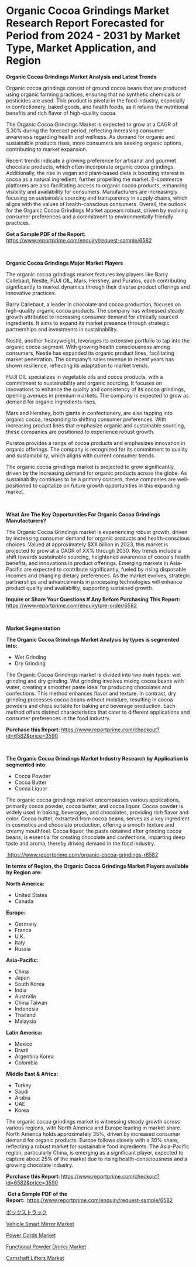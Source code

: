 <p><h1>Organic Cocoa Grindings Market Research Report Forecasted for Period from 2024 -  2031 by Market Type, Market Application, and Region</h1></p><p><strong>Organic Cocoa Grindings Market Analysis and Latest Trends</strong></p>
<p><p>Organic cocoa grindings consist of ground cocoa beans that are produced using organic farming practices, ensuring that no synthetic chemicals or pesticides are used. This product is pivotal in the food industry, especially in confectionery, baked goods, and health foods, as it retains the nutritional benefits and rich flavor of high-quality cocoa. </p><p>The Organic Cocoa Grindings Market is expected to grow at a CAGR of 5.30% during the forecast period, reflecting increasing consumer awareness regarding health and wellness. As demand for organic and sustainable products rises, more consumers are seeking organic options, contributing to market expansion. </p><p>Recent trends indicate a growing preference for artisanal and gourmet chocolate products, which often incorporate organic cocoa grindings. Additionally, the rise in vegan and plant-based diets is boosting interest in cocoa as a natural ingredient, further propelling the market. E-commerce platforms are also facilitating access to organic cocoa products, enhancing visibility and availability for consumers. Manufacturers are increasingly focusing on sustainable sourcing and transparency in supply chains, which aligns with the values of health-conscious consumers. Overall, the outlook for the Organic Cocoa Grindings Market appears robust, driven by evolving consumer preferences and a commitment to environmentally friendly practices.</p></p>
<p><strong>Get a Sample PDF of the Report:&nbsp;</strong> <a href="https://www.reportprime.com/enquiry/request-sample/6582">https://www.reportprime.com/enquiry/request-sample/6582</a></p>
<p>&nbsp;</p>
<p><strong>Organic Cocoa Grindings Major Market Players</strong></p>
<p><p>The organic cocoa grindings market features key players like Barry Callebaut, Nestlé, FUJI OIL, Mars, Hershey, and Puratos, each contributing significantly to market dynamics through their diverse product offerings and innovative practices.</p><p>Barry Callebaut, a leader in chocolate and cocoa production, focuses on high-quality organic cocoa products. The company has witnessed steady growth attributed to increasing consumer demand for ethically sourced ingredients. It aims to expand its market presence through strategic partnerships and investments in sustainability.</p><p>Nestlé, another heavyweight, leverages its extensive portfolio to tap into the organic cocoa segment. With growing health consciousness among consumers, Nestlé has expanded its organic product lines, facilitating market penetration. The company’s sales revenue in recent years has shown resilience, reflecting its adaptation to market trends.</p><p>FUJI OIL specializes in vegetable oils and cocoa products, with a commitment to sustainability and organic sourcing. It focuses on innovations to enhance the quality and consistency of its cocoa grindings, opening avenues in premium markets. The company is expected to grow as demand for organic ingredients rises.</p><p>Mars and Hershey, both giants in confectionery, are also tapping into organic cocoa, responding to shifting consumer preferences. With increasing product lines that emphasize organic and sustainable sourcing, these companies are positioned to experience robust growth.</p><p>Puratos provides a range of cocoa products and emphasizes innovation in organic offerings. The company is recognized for its commitment to quality and sustainability, which aligns with current consumer trends.</p><p>The organic cocoa grindings market is projected to grow significantly, driven by the increasing demand for organic products across the globe. As sustainability continues to be a primary concern, these companies are well-positioned to capitalize on future growth opportunities in this expanding market.</p></p>
<p>&nbsp;</p>
<p><strong>What Are The Key Opportunities For Organic Cocoa Grindings Manufacturers?</strong></p>
<p><p>The Organic Cocoa Grindings market is experiencing robust growth, driven by increasing consumer demand for organic products and health-conscious choices. Valued at approximately $XX billion in 2023, this market is projected to grow at a CAGR of XX% through 2030. Key trends include a shift towards sustainable sourcing, heightened awareness of cocoa's health benefits, and innovations in product offerings. Emerging markets in Asia-Pacific are expected to contribute significantly, fueled by rising disposable incomes and changing dietary preferences. As the market evolves, strategic partnerships and advancements in processing technologies will enhance product quality and availability, supporting sustained growth.</p></p>
<p><strong>Inquire or Share Your Questions If Any Before Purchasing This Report:</strong> <a href="https://www.reportprime.com/enquiry/pre-order/6582">https://www.reportprime.com/enquiry/pre-order/6582</a></p>
<p>&nbsp;</p>
<p><strong>Market Segmentation</strong></p>
<p><strong>The Organic Cocoa Grindings Market Analysis by types is segmented into:</strong></p>
<p><ul><li>Wet Grinding</li><li>Dry Grinding</li></ul></p>
<p><p>The Organic Cocoa Grindings market is divided into two main types: wet grinding and dry grinding. Wet grinding involves mixing cocoa beans with water, creating a smoother paste ideal for producing chocolates and confections. This method enhances flavor and texture. In contrast, dry grinding processes cocoa beans without moisture, resulting in cocoa powders and chips suitable for baking and beverage production. Each method offers distinct characteristics that cater to different applications and consumer preferences in the food industry.</p></p>
<p><strong>Purchase this Report:&nbsp;</strong><a href="https://www.reportprime.com/checkout?id=6582&price=3590">https://www.reportprime.com/checkout?id=6582&price=3590</a></p>
<p>&nbsp;</p>
<p><strong>The Organic Cocoa Grindings Market Industry Research by Application is segmented into:</strong></p>
<p><ul><li>Cocoa Powder</li><li>Cocoa Butter</li><li>Cocoa Liquor</li></ul></p>
<p><p>The organic cocoa grindings market encompasses various applications, primarily cocoa powder, cocoa butter, and cocoa liquor. Cocoa powder is widely used in baking, beverages, and chocolates, providing rich flavor and color. Cocoa butter, extracted from cocoa beans, serves as a key ingredient in cosmetics and chocolate production, offering a smooth texture and creamy mouthfeel. Cocoa liquor, the paste obtained after grinding cocoa beans, is essential for creating chocolate and confections, imparting deep taste and aroma, thereby driving demand in the food industry.</p></p>
<p><a href="https://www.reportprime.com/organic-cocoa-grindings-r6582">&nbsp;https://www.reportprime.com/organic-cocoa-grindings-r6582</a></p>
<p><strong>In terms of Region, the Organic Cocoa Grindings Market Players available by Region are:</strong></p>
<p>
    <p> <strong> North America: </strong>
        <ul>
            <li>United States</li>
            <li>Canada</li>
        </ul>
        </p> 
    <p> <strong> Europe: </strong>
        <ul>
            <li>Germany</li>
            <li>France</li>
            <li>U.K.</li>
            <li>Italy</li>
            <li>Russia</li>
        </ul>
        </p> 
    <p> <strong> Asia-Pacific: </strong>
        <ul>
            <li>China</li>
            <li>Japan</li>
            <li>South Korea</li>
            <li>India</li>
            <li>Australia</li>
            <li>China Taiwan</li>
            <li>Indonesia</li>
            <li>Thailand</li>
            <li>Malaysia</li>
        </ul>
        </p> 
    <p> <strong> Latin America: </strong>
        <ul>
            <li>Mexico</li>
            <li>Brazil</li>
            <li>Argentina Korea</li>
            <li>Colombia</li>
        </ul>
        </p> 
    <p> <strong> Middle East & Africa: </strong>
        <ul>
            <li>Turkey</li>
            <li>Saudi</li>
            <li>Arabia</li>
            <li>UAE</li>
            <li>Korea</li>
        </ul>
    </p>
    </p>
<p><p>The organic cocoa grindings market is witnessing steady growth across various regions, with North America and Europe leading in market share. North America holds approximately 35%, driven by increased consumer demand for organic products. Europe follows closely with a 30% share, reflecting a robust market for sustainable food ingredients. The Asia-Pacific region, particularly China, is emerging as a significant player, expected to capture about 25% of the market due to rising health-consciousness and a growing chocolate industry.</p></p>
<p><strong>Purchase this Report: </strong><a href="https://www.reportprime.com/checkout?id=6582&price=3590">https://www.reportprime.com/checkout?id=6582&price=3590</a></p>
<p>&nbsp;<strong>Get a Sample PDF of the Report:&nbsp;&nbsp;</strong><a href="https://www.reportprime.com/enquiry/request-sample/6582">https://www.reportprime.com/enquiry/request-sample/6582</a></p>
<p><strong></strong></p>
<p><p><a href="https://medium.com/@lindakreitz2023/heres-the-translation-of-your-sentence-into-japanese-0bae4fa674c5">ボックストラック</a></p><p><a href="https://issuu.com/reportprime-2/docs/vehicle-smart-mirror-market-size-20_e4e5b653b7d5d4">Vehicle Smart Mirror Market</a></p><p><a href="https://www.linkedin.com/pulse/power-cords-market-global-insights-sales-trends-2024-2031-arenaex-izppe?trackingId=gAc2GC4cReuivHhTyFr%2Fgg%3D%3D">Power Cords Market</a></p><p><a href="https://github.com/AbbasMahmud554/Market-Research-Report-List-1/blob/main/functional-powder-drinks-market.md">Functional Powder Drinks Market</a></p><p><a href="https://medium.com/@owen.mclean8956/camshaft-lifters-market-forecast-global-market-trends-and-analysis-from-2024-to-2031-covered-in-99a10c9000bd">Camshaft Lifters Market</a></p></p>